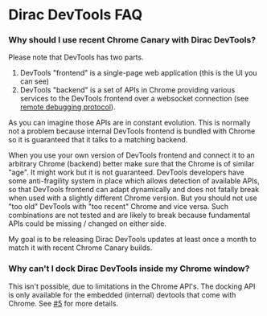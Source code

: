 # Dirac DevTools FAQ

### Why should I use recent Chrome Canary with Dirac DevTools?

Please note that DevTools has two parts.

1. DevTools "frontend" is a single-page web application (this is the UI you can see)
2. DevTools "backend" is a set of APIs in Chrome providing various services to the DevTools frontend over a websocket connection (see [remote debugging protocol](https://developer.chrome.com/devtools/docs/debugger-protocol)).

As you can imagine those APIs are in constant evolution. This is normally not a problem because internal DevTools frontend is bundled with Chrome so it is guaranteed that it talks to a matching backend.

When you use your own version of DevTools frontend and connect it to an arbitrary Chrome (backend) better make sure that the Chrome is of similar "age".
It might work but it is not guaranteed. DevTools developers have some anti-fragility system in place which allows detection of available APIs, so that
DevTools frontend can adapt dynamically and does not fatally break when used with a slightly different Chrome version.
But you should not use "too old" DevTools with "too recent" Chrome and vice versa.
Such combinations are not tested and are likely to break because fundamental APIs could be missing / changed on either side.

My goal is to be releasing Dirac DevTools updates at least once a month to match it with recent Chrome Canary builds.

### Why can't I dock Dirac DevTools inside my Chrome window?

This isn't possible, due to limitations in the Chrome API's. The docking API is only available for the embedded (internal) devtools that come with Chrome. See [#5](https://github.com/binaryage/dirac/issues/5) for more details.
